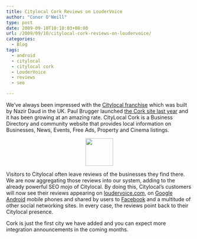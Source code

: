 ```yaml
---
title: Citylocal Cork Reviews on LouderVoice
author: "Conor O'Neill"
type: post
date: 2009-09-10T10:10:03+00:00
url: /2009/09/10/citylocal-cork-reviews-on-loudervoice/
categories:
  - Blog
tags:
  - android
  - citylocal
  - citylocal cork
  - LouderVoice
  - reviews
  - seo

---
```

We&#8217;ve always been impressed with the [Citylocal franchise][1] which was built by Nazir Daud in the UK. Paul Brugger launched [the Cork site last year][2] and it has been growing at an amazing rate. CityLocal Cork is a Business Directory and community website that provides local information on Businesses, News, Events, Free Ads, Property and Cinema listings.

<p style="text-align: center;">
  <a href="http://www.citylocal.ie/cork"><img class="aligncenter" title="Citylocal Cork" src="http://www.loudervoice.com/wp-content/uploads/2009/09/10/citylocal-cork-reviews-on-loudervoice/city-logo-anim.gif" alt="" width="75" height="75" /></a>
</p>

Visitors to Citylocal often leave reviews of the businesses they find there. We are now aggregating those reviews into our system, adding to the already powerful SEO mojo of Citylocal. By doing this, Citylocal&#8217;s customers will now see their reviews appearing on [loudervoice.com][3], on [Google Android][4] mobile phones and shared by users to [Facebook][5] and a multitude of other social networking sites. In every case, the reviews point back to their Citylocal presence.

Cork is just the first city we have added and you can expect more integration announcements in the coming months.

 [1]: http://www.citylocal.co.uk/
 [2]: http://www.citylocal.ie/Cork
 [3]: http://www.loudervoice.com/tags/citylocal+cork
 [4]: http://www.androlib.com/android.application.com-marinosoftware-loudervoice-ipi.aspx
 [5]: http://www.facebook.com/LouderVoice